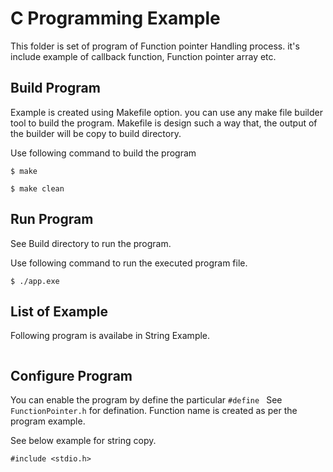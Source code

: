 # C Programming Example
This folder is set of program of Function pointer Handling process. it's include example of callback function, Function pointer array etc.

## Build Program
Example is created using Makefile option. you can use any make file builder tool to build the program.
Makefile is design such a way that, the output of the builder will be copy to build directory. 

Use following command to build the program

```
$ make

$ make clean

```

## Run Program
See Build directory to run the program.

Use following command to run the executed program file.

`$ ./app.exe`

## List of Example
Following program is availabe in String Example.


```

```

## Configure Program
You can enable the program by define the particular `#define ` See `FunctionPointer.h` for defination.
Function name is created as per the program example. 

See below example for string copy.

```
#include <stdio.h>

```

	
